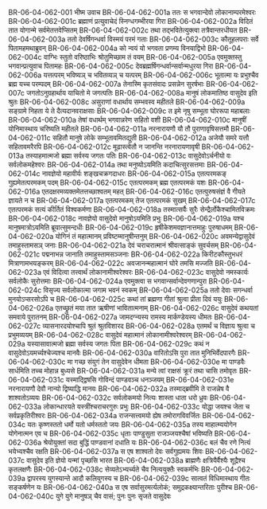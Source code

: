 BR-06-04-062-001  भीष्म उवाच
BR-06-04-062-001a ततः स भगवान्देवो लोकानाम्परमेश्वरः
BR-06-04-062-001c ब्रह्माणं प्रत्युवाचेदं स्निग्धगम्भीरया गिरा
BR-06-04-062-002a विदितं तात योगान्मे सर्वमेतत्तवेप्सितम्
BR-06-04-062-002c तथा तद्भवितेत्युक्त्वा तत्रैवान्तरधीयत
BR-06-04-062-003a ततो देवर्षिगन्धर्वा विस्मयं परमं गताः
BR-06-04-062-003c कौतूहलपराः सर्वे पितामहमथाब्रुवन्
BR-06-04-062-004a को न्वयं यो भगवता प्रणम्य विनयाद्विभो
BR-06-04-062-004c वाग्भिः स्तुतो वरिष्ठाभिः श्रोतुमिच्छाम तं वयम्
BR-06-04-062-005a एवमुक्तस्तु भगवान्प्रत्युवाच पितामहः
BR-06-04-062-005c देवब्रह्मर्षिगन्धर्वान्सर्वान्मधुरया गिरा
BR-06-04-062-006a यत्तत्परम् भविष्यञ् च भवितव्यञ् च यत्परम्
BR-06-04-062-006c भूतात्मा यः प्रभुश्चैव ब्रह्म यच्च परम्पदम्
BR-06-04-062-007a तेनास्मि कृतसंवादः प्रसन्नेन सुरर्षभाः
BR-06-04-062-007c जगतोऽनुग्रहार्थाय याचितो मे जगत्पतिः
BR-06-04-062-008a मानुषं लोकमातिष्ठ वासुदेव इति श्रुतः
BR-06-04-062-008c असुराणां वधार्थाय सम्भवस्व महीतले
BR-06-04-062-009a सङ्ग्रामे निहता ये ते दैत्यदानवराक्षसाः
BR-06-04-062-009c त इमे नृषु सम्भूता घोररूपा महाबलाः
BR-06-04-062-010a तेषां वधार्थम् भगवान्नरेण सहितो वशी
BR-06-04-062-010c मानुषीं योनिमास्थाय चरिष्यति महीतले
BR-06-04-062-011a नरनारायणौ यौ तौ पुराणावृषिसत्तमौ
BR-06-04-062-011c सहितौ मानुषे लोके सम्भूतावमितद्युती
BR-06-04-062-012a अजेयौ समरे यत्तौ सहितावमरैरपि
BR-06-04-062-012c मूढास्त्वेतौ न जानन्ति नरनारायणावृषी
BR-06-04-062-013a तस्याहमात्मजो ब्रह्मा सर्वस्य जगतः पतिः
BR-06-04-062-013c वासुदेवोऽर्चनीयो वः सर्वलोकमहेश्वरः
BR-06-04-062-014a तथा मनुष्योऽयमिति कदाचित्सुरसत्तमाः
BR-06-04-062-014c नावज्ञेयो महावीर्यः शङ्खचक्रगदाधरः
BR-06-04-062-015a एतत्परमकङ् गुह्यमेतत्परमकम् पदम्
BR-06-04-062-015c एतत्परमकम् ब्रह्म एतत्परमकं यशः
BR-06-04-062-016a एतदक्षरमव्यक्तमेतत्तच्छाश्वतम् महत्
BR-06-04-062-016c एतत्पुरुषसंज्ञं वै गीयते ज्ञायते न च
BR-06-04-062-017a एतत्परमकम् तेज एतत्परमकं सुखम्
BR-06-04-062-017c एतत्परमकं सत्यं कीर्तितं विश्वकर्मणा
BR-06-04-062-018a तस्मात्सर्वैः सुरैः सेन्द्रैर्लोकैश्चामितविक्रमः
BR-06-04-062-018c नावज्ञेयो वासुदेवो मानुषोऽयमिति प्रभुः
BR-06-04-062-019a यश्च मानुषमात्रोऽयमिति ब्रूयात्सुमन्दधीः
BR-06-04-062-019c हृषीकेशमवज्ञानात्तमाहुः पुरुषाधमम्
BR-06-04-062-020a योगिनं तं महात्मानम् प्रविष्टम्मानुषीन्तनुम्
BR-06-04-062-020c अवमन्येद्वासुदेवं तमाहुस्तामसञ् जनाः
BR-06-04-062-021a देवं चराचरात्मानं श्रीवत्साङ्कं सुवर्चसम्
BR-06-04-062-021c पद्मनाभन्न जानाति तमाहुस्तामसञ्जनाः
BR-06-04-062-022a किरीटकौस्तुभधरं मित्राणामभयङ्करम्
BR-06-04-062-022c अवजानन्महात्मानं घोरे तमसि मज्जति
BR-06-04-062-023a एवं विदित्वा तत्त्वार्थं लोकानामीश्वरेश्वरः
BR-06-04-062-023c वासुदेवो नमस्कार्यः सर्वलोकैः सुरोत्तमाः
BR-06-04-062-024a एवमुक्त्वा स भगवान्सर्वान्देवगणान्पुरा
BR-06-04-062-024c विसृज्य सर्वलोकात्मा जगाम भवनं स्वकम्
BR-06-04-062-025a ततो देवाः सगन्धर्वा मुनयोऽप्सरसोऽपि च
BR-06-04-062-025c कथां तां ब्रह्मणा गीतां श्रुत्वा प्रीता दिवं ययुः
BR-06-04-062-026a एतच्छ्रुतं मया तात ऋषीणां भावितात्मनाम्
BR-06-04-062-026c वासुदेवं कथयतां समवाये पुरातनम्
BR-06-04-062-027a जामदग्न्यस्य रामस्य मार्कण्डेयस्य धीमतः
BR-06-04-062-027c व्यासनारदयोश्चापि श्रुतं श्रुतविशारद
BR-06-04-062-028a एतमर्थं च विज्ञाय श्रुत्वा च प्रभुमव्ययम्
BR-06-04-062-028c वासुदेवं महात्मानं लोकानामीश्वरेश्वरम्
BR-06-04-062-029a यस्यासावात्मजो ब्रह्मा सर्वस्य जगतः पिता
BR-06-04-062-029c कथं न वासुदेवोऽयमर्च्यश्चेज्यश्च मानवैः
BR-06-04-062-030a वारितोऽसि पुरा तात मुनिभिर्वेदपारगैः
BR-06-04-062-030c मा गच्छ संयुगं तेन वासुदेवेन धीमता
BR-06-04-062-030e मा पाण्डवैः सार्धमिति तच्च मोहान्न बुध्यसे
BR-06-04-062-031a मन्ये त्वां राक्षसं क्रूरं तथा चासि तमोवृतः
BR-06-04-062-031c यस्माद्द्विषसि गोविन्दं पाण्डवञ्च धनञ्जयम्
BR-06-04-062-031e नरनारायणौ देवौ नान्यो द्विष्याद्धि मानवः
BR-06-04-062-032a तस्माद्ब्रवीमि ते राजन्नेष वै शाश्वतोऽव्ययः
BR-06-04-062-032c सर्वलोकमयो नित्यः शास्ता धाता धरो ध्रुवः
BR-06-04-062-033a लोकान्धारयते यस्त्रींश्चराचरगुरुः प्रभुः
BR-06-04-062-033c योद्धा जयश्च जेता च सर्वप्रकृतिरीश्वरः
BR-06-04-062-034a राजन्सत्त्वमयो ह्येष तमोरागविवर्जितः
BR-06-04-062-034c यतः कृष्णस्ततो धर्मो यतो धर्मस्ततो जयः
BR-06-04-062-035a तस्य माहात्म्ययोगेन योगेनात्मन एव च
BR-06-04-062-035c धृताः पाण्डुसुता राजञ्जयश्चैषां भविष्यति
BR-06-04-062-036a श्रेयोयुक्तां सदा बुद्धिं पाण्डवानां दधाति यः
BR-06-04-062-036c बलं चैव रणे नित्यं भयेभ्यश्चैव रक्षति
BR-06-04-062-037a स एष शाश्वतो देवः सर्वगुह्यमयः शिवः
BR-06-04-062-037c वासुदेव इति ज्ञेयो यन्मां पृच्छसि भारत
BR-06-04-062-038a ब्राह्मणैः क्षत्रियैर्वैश्यैः शूद्रैश्च कृतलक्षणैः
BR-06-04-062-038c सेव्यतेऽभ्यर्च्यते चैव नित्ययुक्तैः स्वकर्मभिः
BR-06-04-062-039a द्वापरस्य युगस्यान्ते आदौ कलियुगस्य च
BR-06-04-062-039c सात्वतं विधिमास्थाय गीतः सङ्कर्षणेन यः
BR-06-04-062-040a स एष सर्वासुरमर्त्यलोकं; समुद्रकक्ष्यान्तरिताः पुरीश्च
BR-06-04-062-040c युगे युगे मानुषञ् चैव वासं; पुनः पुनः सृजते वासुदेवः
